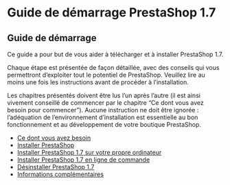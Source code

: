 # Guide de démarrage PrestaShop 1.7

## Guide de démarrage

Ce guide a pour but de vous aider à télécharger et à installer PrestaShop 1.7.

Chaque étape est présentée de façon détaillée, avec des conseils qui vous permettront d’exploiter tout le potentiel de PrestaShop. Veuillez lire au moins une fois les instructions avant de procéder à l’installation.

Les chapitres présentés doivent être lus l’un après l’autre \(il est ainsi vivement conseillé de commencer par le chapitre “Ce dont vous avez besoin pour commencer”\). Aucune instruction ne doit être ignorée : l’adéquation de l’environnement d’installation est essentielle au bon fonctionnement et au développement de votre boutique PrestaShop.

* [Ce dont vous avez besoin](ce-dont-vous-avez-besoin.md)
* [Installer PrestaShop](installer-prestashop.md)
* [Installer PrestaShop 1.7 sur votre propre ordinateur](installer-prestashop-ordinateur.md)
* [Installer PrestaShop 1.7 en ligne de commande](installer-prestashop-en-ligne-de-commande.md)
* [Désinstaller PrestaShop 1.7](desinstaller-prestashop.md)
* [Informations complémentaires](informations-complementaires.md)



